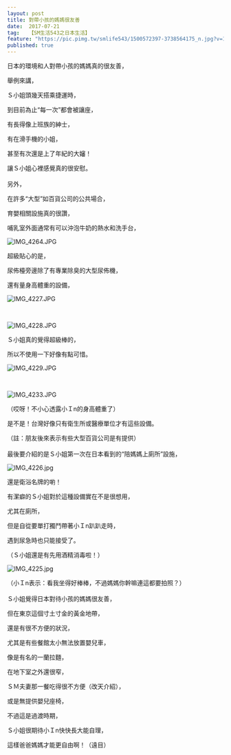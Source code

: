 ```yaml
---
layout: post
title: 對帶小孩的媽媽很友善
date:  2017-07-21
tag:   【SM生活543之日本生活】
feature: "https://pic.pimg.tw/smlife543/1500572397-3738564175_n.jpg?v=1500572403"
published: true 
---
```

<p>日本的環境和人對帶小孩的媽媽真的很友善，</p>

<p>舉例來講，</p>

<p>Ｓ小姐頭幾天搭乘捷運時，</p>

<p>到目前為止“每一次”都會被讓座，</p>

<p>有長得像上班族的紳士，</p>

<p>有在滑手機的小姐，</p>

<p>甚至有次還是上了年紀的大嬸！</p>

<p>讓Ｓ小姐心裡感覺真的很安慰。<br>
<br>
另外，</p>

<p>在許多“大型”如百貨公司的公共場合，</p>

<p>育嬰相關設施真的很讚，</p>

<p>哺乳室外面通常有可以沖泡牛奶的熱水和洗手台，</p>

<p><img alt="IMG_4264.JPG" src="https://pic.pimg.tw/smlife543/1500572397-3738564175_n.jpg?v=1500572403" title="IMG_4264.JPG"></p>

<p>超級貼心的是，</p>

<p>尿佈檯旁邊除了有專業除臭的大型尿佈機，</p>

<p>還有量身高體重的設備，</p>

<p><img alt="IMG_4227.JPG" src="https://pic.pimg.tw/smlife543/1500572385-3192269566_n.jpg?v=1500572403" title="IMG_4227.JPG"></p>

<p>&nbsp;</p>

<p><img alt="IMG_4228.JPG" src="https://pic.pimg.tw/smlife543/1500572385-1310218967_n.jpg?v=1500572403" title="IMG_4228.JPG"></p>

<p>Ｓ小姐真的覺得超級棒的，</p>

<p>所以不使用一下好像有點可惜。</p>

<p><img alt="IMG_4229.JPG" src="https://pic.pimg.tw/smlife543/1500572388-3729785718_n.jpg?v=1500572403" title="IMG_4229.JPG"></p>

<p>&nbsp;</p>

<p><img alt="IMG_4233.JPG" src="https://pic.pimg.tw/smlife543/1500572387-2591142773_n.jpg?v=1500572403" title="IMG_4233.JPG"></p>

<p>（哎呀！不小心透露小Ｉn的身高體重了）</p>

<p>是不是！台灣好像只有衛生所或醫療單位才有這些設備。</p>

<p>（註：朋友後來表示有些大型百貨公司是有提供）<br>
<br>
最後要介紹的是Ｓ小姐第一次在日本看到的“陪媽媽上廁所”設施，</p>

<p><img alt="IMG_4226.jpg" src="https://pic.pimg.tw/smlife543/1500572386-733065000_n.jpg?v=1500572403" title="IMG_4226.jpg"></p>

<p>還是衛浴名牌的喲！</p>

<p>有潔癖的Ｓ小姐對於這種設備實在不是很想用，</p>

<p>尤其在廁所，</p>

<p>但是自從要單打獨鬥帶著小Ｉn趴趴走時，</p>

<p>遇到尿急時也只能接受了。</p>

<p>（Ｓ小姐還是有先用酒精消毒啦！）</p>

<p><img alt="IMG_4225.jpg" src="https://pic.pimg.tw/smlife543/1500572386-2775792038_n.jpg?v=1500572403" title="IMG_4225.jpg"></p>

<p>（小Ｉn表示：看我坐得好棒棒，不過媽媽你幹嘛連這都要拍照？）<br>
<br>
Ｓ小姐覺得日本對待小孩的媽媽很友善，</p>

<p>但在東京這個寸土寸金的黃金地帶，</p>

<p>還是有很不方便的狀況，</p>

<p>尤其是有些餐館太小無法放置嬰兒車，</p>

<p>像是有名的一蘭拉麵，</p>

<p>在地下室之外還很窄，</p>

<p>ＳＭ夫妻那一餐吃得很不方便（改天介紹），</p>

<p>或是無提供嬰兒座椅，</p>

<p>不過這是過渡時期，</p>

<p>Ｓ小姐很期待小Ｉn快快長大能自理，</p>

<p>這樣爸爸媽媽才能更自由啊！（遠目）</p>

